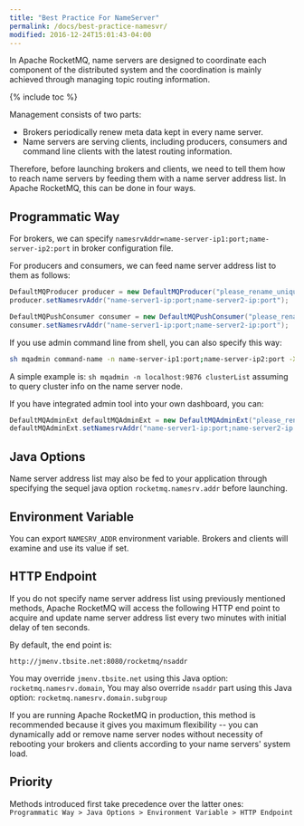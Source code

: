 ```yaml
---
title: "Best Practice For NameServer"
permalink: /docs/best-practice-namesvr/
modified: 2016-12-24T15:01:43-04:00
---
```


In Apache RocketMQ, name servers are designed to coordinate each component of the distributed system
and the coordination is mainly achieved through managing topic routing information.

{% include toc %}

Management consists of two parts:
- Brokers periodically renew meta data kept in every name server.
- Name servers are serving clients, including producers, consumers and command line clients with the latest routing information.

Therefore, before launching brokers and clients, we need to tell them how to reach name servers by feeding them with a name server address list.
In Apache RocketMQ, this can be done in four ways.

## Programmatic Way

For brokers, we can specify `namesrvAddr=name-server-ip1:port;name-server-ip2:port` in broker configuration file.

For producers and consumers, we can feed name server address list to them as follows:

```java
DefaultMQProducer producer = new DefaultMQProducer("please_rename_unique_group_name");
producer.setNamesrvAddr("name-server1-ip:port;name-server2-ip:port");

DefaultMQPushConsumer consumer = new DefaultMQPushConsumer("please_rename_unique_group_name");
consumer.setNamesrvAddr("name-server1-ip:port;name-server2-ip:port");
```

If you use admin command line from shell, you can also specify this way:

```bash
sh mqadmin command-name -n name-server-ip1:port;name-server-ip2:port -X OTHER-OPTION
```

A simple example is:
`sh mqadmin -n localhost:9876 clusterList`
assuming to query cluster info on the name server node.

If you have integrated admin tool into your own dashboard, you can:

```java
DefaultMQAdminExt defaultMQAdminExt = new DefaultMQAdminExt("please_rename_unique_group_name");
defaultMQAdminExt.setNamesrvAddr("name-server1-ip:port;name-server2-ip:port");
```
    
    
## Java Options

Name server address list may also be fed to your application through specifying the sequel java option 
`rocketmq.namesrv.addr` before launching.
    
## Environment Variable

You can export `NAMESRV_ADDR` environment variable. Brokers and clients will examine and use its value if set.
    
    
## HTTP Endpoint

If you do not specify name server address list using previously mentioned methods, Apache RocketMQ will access
 the following HTTP end point to acquire and update name server address list every two minutes with initial delay of
 ten seconds.

By default, the end point is:

`http://jmenv.tbsite.net:8080/rocketmq/nsaddr`

You may override `jmenv.tbsite.net` using this Java option: `rocketmq.namesrv.domain`,
You may also override `nsaddr` part using this Java option: `rocketmq.namesrv.domain.subgroup`

If you are running Apache RocketMQ in production, this method is recommended because it gives you maximum flexibility
 -- you can dynamically add or remove name server nodes without necessity of rebooting your brokers and clients 
 according to your name servers' system load.
     
     
##  Priority

Methods introduced first take precedence over the latter ones: <br>
`Programmatic Way > Java Options > Environment Variable > HTTP Endpoint`


